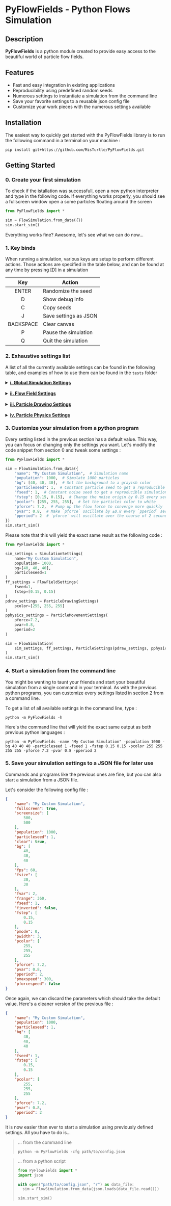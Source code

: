 # PyFlowFields - Python Flows Simulation

## Description
**PyFlowFields** is a python module created to provide easy access to the beautiful world of particle flow fields.

## Features

- Fast and easy integration in existing applications
- Reproducibility using predefined random seeds
- Numerous settings to instantiate a simulation from the command line
- Save your favorite settings to a reusable json config file
- Customize your work pieces with the numerous settings available

## Installation

The easiest way to quickly get started with the PyFlowFields library is to run the following command in a terminal on your machine :

```commandline
pip install git+https://github.com/MisTurtle/PyFlowFields.git
```

## Getting Started

### 0. Create your first simulation

To check if the istallation was successfull, open a new python interpreter and type in the following code. If everything works properly, you should see a fullscreen window open a some particles floating around the screen

```python
from PyFlowFields import *

sim = FlowSimulation.from_data({})
sim.start_sim()
```

Everything works fine? Awesome, let's see what we can do now...

### 1. Key binds

When running a simulation, various keys are setup to perform different actions. Those actions are specified in the table below, and can be found at any time by pressing [D] in a simulation

|    Key    | Action                |
|:---------:|-----------------------|
|   ENTER   | Randomize the seed    |
|     D     | Show debug info       |
|     C     | Copy seeds            |
|     J     | Save settings as JSON |
| BACKSPACE | Clear canvas          |
|     P     | Pause the simulation  |
|     Q     | Quit the simulation   |

### 2. Exhaustive settings list

A list of all the currently available settings can be found in the following table, and examples of how to use them can be found in the ``tests`` folder

<details>

<summary><b><u>i. Global Simulation Settings</u></b></summary>

|   Setting    |     Type     | Description                                         |
|:------------:|:------------:|-----------------------------------------------------|
|     name     |  ``String``  | Simulation window title                             |
|  fullscreen  |   ``Bool``   | Display the simulation fullscreen                   |
|  screensize  | ``Int (x2)`` | Window dimensions with fullscreen off               |
|  population  |   ``Int``    | Particle count for the simulation                   |
| particleseed |   ``Int``    | Seed used for the particles spawn position          |
|    clear     |   ``Bool``   | Clear the simulation each frame                     |
|      bg      | ``Int (x3)`` | Red, Green and Blue values for the background color |
|     fps      |   ``Int``    | Max frame rate for the simulation                   |

</details>

<br>

<details>

<summary><b><u>ii. Flow Field Settings</u></b></summary>

|  Setting  |      Type      | Description                                            |
|:---------:|:--------------:|--------------------------------------------------------|
|   fsize   |  ``Int (x2)``  | Frame subdivisions to place flow field components      |
|   fvar    |   ``Float``    | Variation rate between each flow field component       |
|  frange   |   ``Float``    | Angle range for flow field components                  |
|   fseed   |    ``Int``     | Seed used in the noise generation function             |
| finverted |    ``Bool``    | Invert the noise function                              |
|   fstep   | ``Float (x2)`` | Origin shift each second applied on the noise function |

</details>

<br>

<details>

<summary><b><u>iii. Particle Drawing Settings</u></b></summary>

| Setting |     Type     | Description                                               |
|:-------:|:------------:|-----------------------------------------------------------|
|  pmode  |   ``Int``    | Particle drawing mode (0: Particle Mode, 1 : Linear Mode) |
| pwidth  |   ``Int``    | Particle size (in particle mode only)                     |
| pcolor  | ``Int (x3)`` | Red, Green, Blue [and Alpha] value for the particle color |

</details>

<br>

<details>

<summary><b><u>iv. Particle Physics Settings</u></b></summary>

|   Setting   |   Type    | Description                                                       |
|:-----------:|:---------:|-------------------------------------------------------------------|
|   pforce    | ``Float`` | Force applied by a flow component to a particle                   |
|    pvar     | ``Float`` | Oscillations of the flow components' force over time              |
|   pperiod   | ``Float`` | Period for the previously described oscillations                  |
|  pmaxspeed  | ``Float`` | Particles max speed (in px/sec)                                   |
| pforcespeed | ``Bool``  | Force particles to go at max speed at any point in the simulation |

</details>


### 3. Customize your simulation from a python program

Every setting listed in the previous section has a default value. This way, you can focus on changing only the settings you want. Let's modify the code snippet from section 0 and tweak some settings :

```python
from PyFlowFields import *

sim = FlowSimulation.from_data({
	"name": "My Custom Simulation",  # Simulation name
	"population": 1000,  # Simulate 1000 particles
	"bg": [40, 40, 40],  # Set the background to a grayish color
	"particleseed": 1,  # Constant particle seed to get a reproducible simulation
	"fseed": 1,  # Constant noise seed to get a reproducible simulation
	"fstep": [0.15, 0.15],  # Change the noise origin by 0.15 every second to break boring patterns
	"pcolor": [255, 255, 255],  # Set the particles color to white
	"pforce": 7.2,  # Pump up the flow force to converge more quickly
	"pvar": 0.8,  # Make `pforce` oscillate by ±0.8 every `pperiod` seconds
	"pperiod": 2  # `pforce` will oscillate over the course of 2 seconds
})
sim.start_sim()
```

Please note that this will yield the exact same result as the following code :

```python
from PyFlowFields import *

sim_settings = SimulationSettings(
	name="My Custom Simulation",
	population= 1000,
	bg=[40, 40, 40],
	particleseed=1
)
ff_settings = FlowFieldSettings(
	fseed=1,
	fstep=[0.15, 0.15]
)
pdraw_settings = ParticleDrawingSettings(
	pcolor=[255, 255, 255]
)
pphysics_settings = ParticleMovementSettings(
	pforce=7.2,
	pvar=0.8,
	pperiod=2
)

sim = FlowSimulation(
	sim_settings, ff_settings, ParticleSettings(pdraw_settings, pphysics_settings)
)
sim.start_sim()
```

### 4. Start a simulation from the command line

You might be wanting to taunt your friends and start your beautiful simulation from a single command in your terminal. As with the previous python programs, you can customize every settings listed in section 2 from a command line.

To get a list of all available settings in the command line, type :

```commandline
python -m PyFlowFields -h
```

Here's the command line that will yield the exact same output as both previous python languages :

```commandline
python -m PyFlowFields -name "My Custom Simulation" -population 1000 -bg 40 40 40 -particleseed 1 -fseed 1 -fstep 0.15 0.15 -pcolor 255 255 255 255 -pforce 7.2 -pvar 0.8 -pperiod 2
```

### 5. Save your simulation settings to a JSON file for later use

Commands and programs like the previous ones are fine, but you can also start a simulation from a JSON file.

Let's consider the following config file :

```json
{
    "name": "My Custom Simulation",
    "fullscreen": true,
    "screensize": [
        500,
        500
    ],
    "population": 1000,
    "particleseed": 1,
    "clear": true,
    "bg": [
        40,
        40,
        40
    ],
    "fps": 60,
    "fsize": [
        30,
        30
    ],
    "fvar": 2,
    "frange": 360,
    "fseed": 1,
    "finverted": false,
    "fstep": [
        0.15,
        0.15
    ],
    "pmode": 0,
    "pwidth": 3,
    "pcolor": [
        255,
        255,
        255
    ],
    "pforce": 7.2,
    "pvar": 0.8,
    "pperiod": 2,
    "pmaxspeed": 300,
    "pforcespeed": false
}
```

Once again, we can discard the parameters which should take the default value. Here's a cleaner version of the previous file :

```json
{
    "name": "My Custom Simulation",
    "population": 1000,
    "particleseed": 1,
    "bg": [
        40,
        40,
        40
    ],
    "fseed": 1,
    "fstep": [
        0.15,
        0.15
    ],
    "pcolor": [
        255,
        255,
        255
    ],
    "pforce": 7.2,
    "pvar": 0.8,
    "pperiod": 2
}
```

It is now easier than ever to start a simulation using previously defined settings. All you have to do is...

> ... from the command line
> ```commandline
> python -m PyFlowFields -cfg path/to/config.json

> ... from a python script
> ```python
> from PyFlowFields import *
> import json
>
> with open("path/to/config.json", "r") as data_file:
>   sim = FlowSimulation.from_data(json.loads(data_file.read()))
>
> sim.start_sim()
